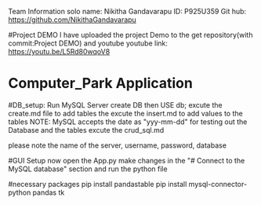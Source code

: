 Team Information
solo
name: Nikitha Gandavarapu
ID: P925U359
Git hub: https://github.com/NikithaGandavarapu


#Project DEMO
I have uploaded the project Demo to the get repository(with commit:Project DEMO) and youtube 
youtube link: https://youtu.be/L5Rd80wqoV8


# Computer_Park Application
#DB_setup:
Run MySQL Server 
create DB 
then USE db;
excute the create.md file to add tables
the excute the insert.md to add values to the tables
NOTE: MySQL accepts the date as "yyy-mm-dd"
for testing out the Database and the tables excute the crud_sql.md

please note the name of the server, username, password, database 

#GUI Setup
now open the App.py make changes in the "# Connect to the MySQL database" section
and run the python file

#necessary packages
pip install pandastable
pip install mysql-connector-python pandas tk

